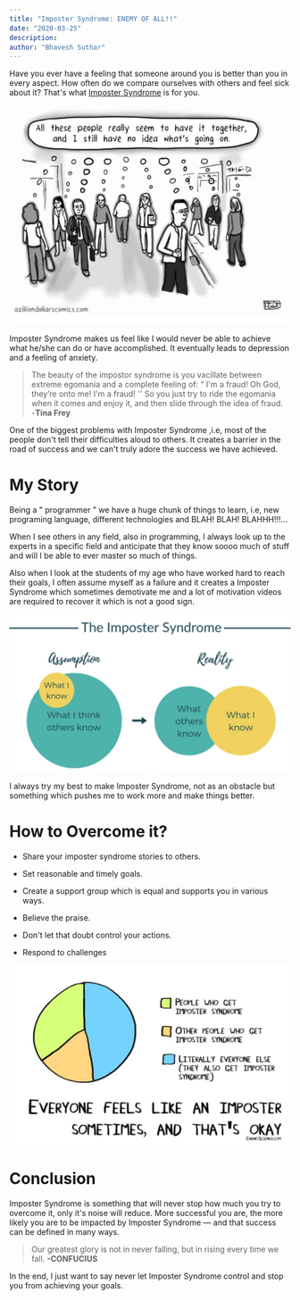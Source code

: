 ```yaml
---
title: "Imposter Syndrome: ENEMY OF ALL!!"
date: "2020-03-25"
description: 
author: "Bhavesh Suthar"
---
```


Have you ever have a feeling that someone around you is better than you in every aspect. How often do we compare ourselves with others and feel sick about it? That's what [Imposter Syndrome](https://en.wikipedia.org/wiki/Impostor_syndrome) is for you.

![imposter syndrome](./1.jpg)

Imposter Syndrome makes us feel like I would never be able to achieve what he/she can do or have accomplished. It eventually leads to depression and a feeling of anxiety. 

> The beauty of the impostor syndrome is you vacillate between extreme egomania and a complete feeling of: “ I'm a fraud! Oh God, they’re onto me! I'm a fraud! '' So you just try to ride the egomania when it comes and enjoy it, and then slide through the idea of fraud.  
-**Tina Frey**

One of the biggest problems with Imposter Syndrome ,i.e, most of the people don't tell their difficulties aloud to others. It creates a barrier in the road of success and we can't truly adore the success we have achieved.

# My Story
Being a " programmer " we have a huge chunk of things to learn, i.e, new programing language, different technologies and BLAH! BLAH! BLAHHH!!!...

When I see others in any field, also in programming, I always look up to the experts in a specific field and anticipate that they know soooo much of stuff and will I be able to ever master so much of things.

Also when I look at the students of my age who have worked hard to reach their goals, I often assume myself as a failure and it creates a Imposter Syndrome which sometimes demotivate me and a lot of motivation videos are required to recover it which is not a good sign.

![imposter syndrome](./3.jpg)

I always try my best to make Imposter Syndrome, not as an obstacle but something which pushes me to work more and make things better.

# How to  Overcome it?

- Share your imposter syndrome stories to others.

- Set reasonable and timely goals.

- Create a support group which is equal and supports you in various ways.

- Believe the praise.

- Don't let that doubt control your actions.

- Respond to challenges

![imposter syndrome](./2.jpg)

# Conclusion

Imposter Syndrome is something that will never stop how much you try to overcome it, only it's noise will reduce. More successful you are, the more likely you are to be impacted by Imposter Syndrome — and that success can be defined in many ways.

> Our greatest glory is not in never falling, but in rising every time we fall. **-CONFUCIUS**

In the end, I just want to say never let Imposter Syndrome control and stop you from achieving your goals.




